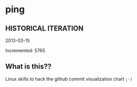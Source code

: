 # ping

## HISTORICAL ITERATION
2013-03-15

Incremented: 5765

## What is this?? 
Linux skills to hack the github commit visualization chart `;-)`

